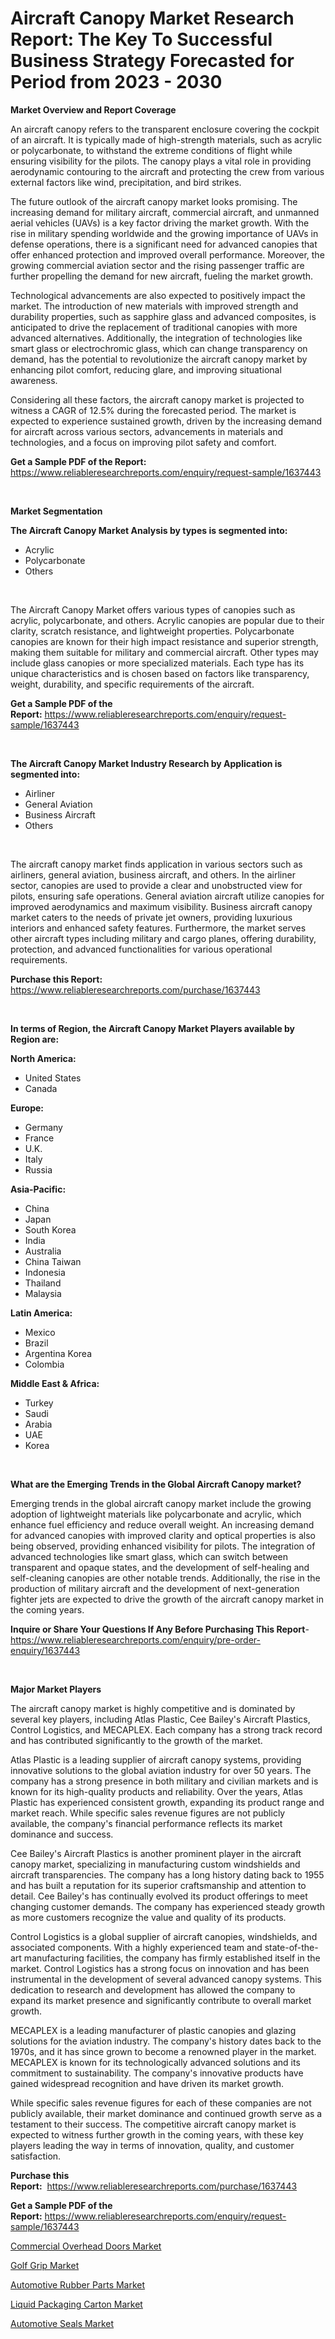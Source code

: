 <p><h1>Aircraft Canopy Market Research Report: The Key To Successful Business Strategy Forecasted for Period from 2023 - 2030</h1></p><p><strong>Market Overview and Report Coverage</strong></p>
<p><p>An aircraft canopy refers to the transparent enclosure covering the cockpit of an aircraft. It is typically made of high-strength materials, such as acrylic or polycarbonate, to withstand the extreme conditions of flight while ensuring visibility for the pilots. The canopy plays a vital role in providing aerodynamic contouring to the aircraft and protecting the crew from various external factors like wind, precipitation, and bird strikes.</p><p>The future outlook of the aircraft canopy market looks promising. The increasing demand for military aircraft, commercial aircraft, and unmanned aerial vehicles (UAVs) is a key factor driving the market growth. With the rise in military spending worldwide and the growing importance of UAVs in defense operations, there is a significant need for advanced canopies that offer enhanced protection and improved overall performance. Moreover, the growing commercial aviation sector and the rising passenger traffic are further propelling the demand for new aircraft, fueling the market growth.</p><p>Technological advancements are also expected to positively impact the market. The introduction of new materials with improved strength and durability properties, such as sapphire glass and advanced composites, is anticipated to drive the replacement of traditional canopies with more advanced alternatives. Additionally, the integration of technologies like smart glass or electrochromic glass, which can change transparency on demand, has the potential to revolutionize the aircraft canopy market by enhancing pilot comfort, reducing glare, and improving situational awareness.</p><p>Considering all these factors, the aircraft canopy market is projected to witness a CAGR of 12.5% during the forecasted period. The market is expected to experience sustained growth, driven by the increasing demand for aircraft across various sectors, advancements in materials and technologies, and a focus on improving pilot safety and comfort.</p></p>
<p><strong>Get a Sample PDF of the Report:</strong> <a href="https://www.reliableresearchreports.com/enquiry/request-sample/1637443">https://www.reliableresearchreports.com/enquiry/request-sample/1637443</a></p>
<p>&nbsp;</p>
<p><strong>Market Segmentation</strong></p>
<p><strong>The Aircraft Canopy Market Analysis by types is segmented into:</strong></p>
<p><ul><li>Acrylic</li><li>Polycarbonate</li><li>Others</li></ul></p>
<p>&nbsp;</p>
<p><p>The Aircraft Canopy Market offers various types of canopies such as acrylic, polycarbonate, and others. Acrylic canopies are popular due to their clarity, scratch resistance, and lightweight properties. Polycarbonate canopies are known for their high impact resistance and superior strength, making them suitable for military and commercial aircraft. Other types may include glass canopies or more specialized materials. Each type has its unique characteristics and is chosen based on factors like transparency, weight, durability, and specific requirements of the aircraft.</p></p>
<p><strong>Get a Sample PDF of the Report:</strong>&nbsp;<a href="https://www.reliableresearchreports.com/enquiry/request-sample/1637443">https://www.reliableresearchreports.com/enquiry/request-sample/1637443</a></p>
<p>&nbsp;</p>
<p><strong>The Aircraft Canopy Market Industry Research by Application is segmented into:</strong></p>
<p><ul><li>Airliner</li><li>General Aviation</li><li>Business Aircraft</li><li>Others</li></ul></p>
<p>&nbsp;</p>
<p><p>The aircraft canopy market finds application in various sectors such as airliners, general aviation, business aircraft, and others. In the airliner sector, canopies are used to provide a clear and unobstructed view for pilots, ensuring safe operations. General aviation aircraft utilize canopies for improved aerodynamics and maximum visibility. Business aircraft canopy market caters to the needs of private jet owners, providing luxurious interiors and enhanced safety features. Furthermore, the market serves other aircraft types including military and cargo planes, offering durability, protection, and advanced functionalities for various operational requirements.</p></p>
<p><strong>Purchase this Report:</strong>&nbsp; <a href="https://www.reliableresearchreports.com/purchase/1637443">https://www.reliableresearchreports.com/purchase/1637443</a></p>
<p>&nbsp;</p>
<p><strong>In terms of Region, the Aircraft Canopy Market Players available by Region are:</strong></p>
<p>
    <p> <strong> North America: </strong>
        <ul>
            <li>United States</li>
            <li>Canada</li>
        </ul>
        </p> 
    <p> <strong> Europe: </strong>
        <ul>
            <li>Germany</li>
            <li>France</li>
            <li>U.K.</li>
            <li>Italy</li>
            <li>Russia</li>
        </ul>
        </p> 
    <p> <strong> Asia-Pacific: </strong>
        <ul>
            <li>China</li>
            <li>Japan</li>
            <li>South Korea</li>
            <li>India</li>
            <li>Australia</li>
            <li>China Taiwan</li>
            <li>Indonesia</li>
            <li>Thailand</li>
            <li>Malaysia</li>
        </ul>
        </p> 
    <p> <strong> Latin America: </strong>
        <ul>
            <li>Mexico</li>
            <li>Brazil</li>
            <li>Argentina Korea</li>
            <li>Colombia</li>
        </ul>
        </p> 
    <p> <strong> Middle East & Africa: </strong>
        <ul>
            <li>Turkey</li>
            <li>Saudi</li>
            <li>Arabia</li>
            <li>UAE</li>
            <li>Korea</li>
        </ul>
    </p>
    </p>
<p>&nbsp;</p>
<p><strong>What are the Emerging Trends in the Global Aircraft Canopy market?</strong></p>
<p><p>Emerging trends in the global aircraft canopy market include the growing adoption of lightweight materials like polycarbonate and acrylic, which enhance fuel efficiency and reduce overall weight. An increasing demand for advanced canopies with improved clarity and optical properties is also being observed, providing enhanced visibility for pilots. The integration of advanced technologies like smart glass, which can switch between transparent and opaque states, and the development of self-healing and self-cleaning canopies are other notable trends. Additionally, the rise in the production of military aircraft and the development of next-generation fighter jets are expected to drive the growth of the aircraft canopy market in the coming years.</p></p>
<p><strong>Inquire or Share Your Questions If Any Before Purchasing This Report</strong>- <a href="https://www.reliableresearchreports.com/enquiry/pre-order-enquiry/1637443">https://www.reliableresearchreports.com/enquiry/pre-order-enquiry/1637443</a></p>
<p>&nbsp;</p>
<p><strong>Major Market Players</strong></p>
<p><p>The aircraft canopy market is highly competitive and is dominated by several key players, including Atlas Plastic, Cee Bailey's Aircraft Plastics, Control Logistics, and MECAPLEX. Each company has a strong track record and has contributed significantly to the growth of the market.</p><p>Atlas Plastic is a leading supplier of aircraft canopy systems, providing innovative solutions to the global aviation industry for over 50 years. The company has a strong presence in both military and civilian markets and is known for its high-quality products and reliability. Over the years, Atlas Plastic has experienced consistent growth, expanding its product range and market reach. While specific sales revenue figures are not publicly available, the company's financial performance reflects its market dominance and success.</p><p>Cee Bailey's Aircraft Plastics is another prominent player in the aircraft canopy market, specializing in manufacturing custom windshields and aircraft transparencies. The company has a long history dating back to 1955 and has built a reputation for its superior craftsmanship and attention to detail. Cee Bailey's has continually evolved its product offerings to meet changing customer demands. The company has experienced steady growth as more customers recognize the value and quality of its products.</p><p>Control Logistics is a global supplier of aircraft canopies, windshields, and associated components. With a highly experienced team and state-of-the-art manufacturing facilities, the company has firmly established itself in the market. Control Logistics has a strong focus on innovation and has been instrumental in the development of several advanced canopy systems. This dedication to research and development has allowed the company to expand its market presence and significantly contribute to overall market growth.</p><p>MECAPLEX is a leading manufacturer of plastic canopies and glazing solutions for the aviation industry. The company's history dates back to the 1970s, and it has since grown to become a renowned player in the market. MECAPLEX is known for its technologically advanced solutions and its commitment to sustainability. The company's innovative products have gained widespread recognition and have driven its market growth.</p><p>While specific sales revenue figures for each of these companies are not publicly available, their market dominance and continued growth serve as a testament to their success. The competitive aircraft canopy market is expected to witness further growth in the coming years, with these key players leading the way in terms of innovation, quality, and customer satisfaction.</p></p>
<p><strong>Purchase this Report:</strong>&nbsp;&nbsp;<a href="https://www.reliableresearchreports.com/purchase/1637443">https://www.reliableresearchreports.com/purchase/1637443</a></p>
<p></p>
<p><strong>Get a Sample PDF of the Report:</strong>&nbsp;<a href="https://www.reliableresearchreports.com/enquiry/request-sample/1637443">https://www.reliableresearchreports.com/enquiry/request-sample/1637443</a></p>
<p><p><a href="https://medium.com/@chiragreportprime1/commercial-overhead-doors-market-the-key-to-successful-business-strategy-forecast-till-2030-efb5e8324895">Commercial Overhead Doors Market</a></p><p><a href="https://medium.com/@akshatsharma12/decoding-golf-grip-market-metrics-market-share-trends-and-growth-patterns-25c5f39227d9">Golf Grip Market</a></p><p><a href="https://github.com/dzharov81/Market-Research-Report-List-1/blob/main/automotive-rubber-parts-market.md">Automotive Rubber Parts Market</a></p><p><a href="https://medium.com/@v25590012/liquid-packaging-carton-market-outlook-industry-overview-and-forecast-2023-to-2030-608ec24381d2">Liquid Packaging Carton Market</a></p><p><a href="https://github.com/ambrozg/Market-Research-Report-List-1/blob/main/automotive-seals-market.md">Automotive Seals Market</a></p></p>